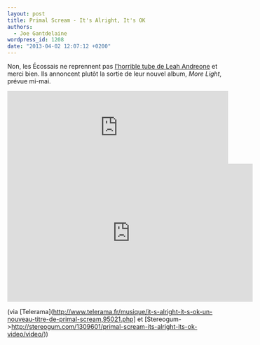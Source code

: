 ```yaml
---
layout: post
title: Primal Scream - It's Alright, It's OK
authors:
  - Joe Gantdelaine
wordpress_id: 1208
date: "2013-04-02 12:07:12 +0200"
---
```


Non, les Écossais ne reprennent pas
[l'horrible tube de Leah Andreone](http://youtu.be/oDzX8OMgkjQ) et merci bien.
Ils annoncent plutôt la sortie de leur nouvel album, _More Light_, prévue
mi-mai.

<iframe width="100%" height="166" scrolling="no" frameborder="no" src="https://w.soundcloud.com/player/?url=http%3A%2F%2Fapi.soundcloud.com%2Ftracks%2F83991691"></iframe>

<iframe width="560" height="315" src="http://www.youtube.com/embed/Ty-IJ3qz-GE" frameborder="0" allowfullscreen></iframe>

(via
[Telerama](http://www.telerama.fr/musique/it-s-alright-it-s-ok-un-nouveau-titre-de-primal-scream,95021.php]
et
[Stereogum->http://stereogum.com/1309601/primal-scream-its-alright-its-ok-video/video/))
